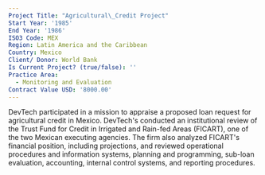 ```yaml
---
Project Title: "Agricultural\_Credit Project"
Start Year: '1985'
End Year: '1986'
ISO3 Code: MEX
Region: Latin America and the Caribbean
Country: Mexico
Client/ Donor: World Bank
Is Current Project? (true/false): ''
Practice Area:
  - Monitoring and Evaluation
Contract Value USD: '8000.00'
---
```

DevTech participated in a mission to appraise a proposed loan request for agricultural credit in Mexico. DevTech's conducted an institutional review of the Trust Fund for Credit in Irrigated and Rain-fed Areas (FICART), one of the two Mexican executing agencies. The firm also analyzed FICART's financial position, including projections, and reviewed operational procedures and information systems, planning and programming, sub-loan evaluation, accounting, internal control systems, and reporting procedures.